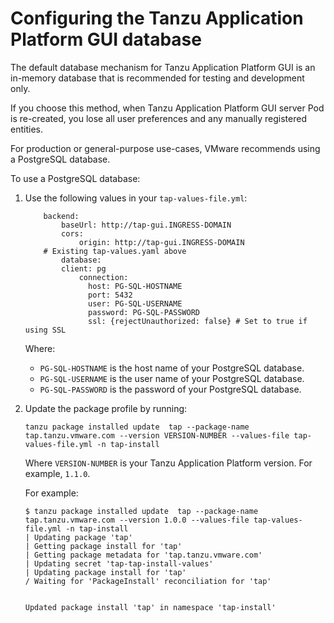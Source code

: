 # Configuring the Tanzu Application Platform GUI database

The default database mechanism for Tanzu Application Platform GUI is an in-memory database that is
recommended for testing and development only.

If you choose this method, when Tanzu Application Platform GUI server Pod is re-created,
you lose all user preferences and any manually registered entities.

For production or general-purpose use-cases, VMware recommends using a PostgreSQL database.

To use a PostgreSQL database:

1. Use the following values in your `tap-values-file.yml`:

    ```
        backend:
            baseUrl: http://tap-gui.INGRESS-DOMAIN
            cors:
                origin: http://tap-gui.INGRESS-DOMAIN
        # Existing tap-values.yaml above
            database:
            client: pg
                connection:
                  host: PG-SQL-HOSTNAME
                  port: 5432
                  user: PG-SQL-USERNAME
                  password: PG-SQL-PASSWORD
                  ssl: {rejectUnauthorized: false} # Set to true if using SSL
    ```

    Where:

    - `PG-SQL-HOSTNAME` is the host name of your PostgreSQL database.
    - `PG-SQL-USERNAME` is the user name of your PostgreSQL database.
    - `PG-SQL-PASSWORD` is the password of your PostgreSQL database.

1. Update the package profile by running:

    ```
    tanzu package installed update  tap --package-name tap.tanzu.vmware.com --version VERSION-NUMBER --values-file tap-values-file.yml -n tap-install
    ```

    Where `VERSION-NUMBER` is your Tanzu Application Platform version. For example, `1.1.0`.

    For example:

    ```
    $ tanzu package installed update  tap --package-name tap.tanzu.vmware.com --version 1.0.0 --values-file tap-values-file.yml -n tap-install
    | Updating package 'tap'
    | Getting package install for 'tap'
    | Getting package metadata for 'tap.tanzu.vmware.com'
    | Updating secret 'tap-tap-install-values'
    | Updating package install for 'tap'
    / Waiting for 'PackageInstall' reconciliation for 'tap'


    Updated package install 'tap' in namespace 'tap-install'
    ```
